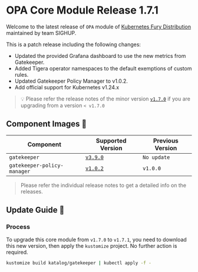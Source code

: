 # OPA Core Module Release 1.7.1

Welcome to the latest release of `OPA` module of [Kubernetes Fury Distribution](https://github.com/sighupio/fury-distribution) maintained by team SIGHUP.

This is a patch release including the following changes:

- Updated the provided Grafana dashboard to use the new metrics from Gatekeeper.
- Added Tigera operator namespaces to the default exemptions of custom rules.
- Updated Gatekeeper Policy Manager to v1.0.2.
- Add official support for Kubernetes v1.24.x

> 💡 Please refer the release notes of the minor version [`v1.7.0`](https://github.com/sighupio/fury-kubernetes-opa/releases/tag/v1.7.0) if you are upgrading from a version `< v1.7.0`

## Component Images 🚢

| Component                   | Supported Version                                                                     | Previous Version |
| --------------------------- | ------------------------------------------------------------------------------------- | ---------------- |
| `gatekeeper`                | [`v3.9.0`](https://github.com/open-policy-agent/gatekeeper/releases/tag/v3.7.0)       | `No update`      |
| `gatekeeper-policy-manager` | [`v1.0.2`](https://github.com/sighupio/gatekeeper-policy-manager/releases/tag/v1.0.2) | `v1.0.0`         |

> Please refer the individual release notes to get a detailed info on the releases.

## Update Guide 🦮

### Process

To upgrade this core module from `v1.7.0` to `v1.7.1`, you need to download this new version, then apply the `kustomize` project. No further action is required.

```bash
kustomize build katalog/gatekeeper | kubectl apply -f -
```
